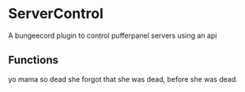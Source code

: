 # ServerControl
 A bungeecord plugin to control pufferpanel servers using an api

## Functions
yo mama so dead she forgot that she was dead, before she was dead.